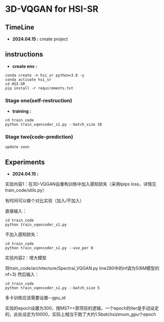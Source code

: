 # 3D-VQGAN for HSI-SR

## TimeLine

- **2024.04.15 :** create project

## instructions

- **create env :**
```
conda create -n hsi_sr python=3.8 -y
conda activate hsi_sr
cd HSI-SR
pip install -r requirements.txt
```

### Stage one(self-restruction)
- **training :**
```
cd train_code
python train_vqencoder_s1.py --batch_size 10
```

### Stage two(code-prediction)
```
update soon
```

## Experiments

- **2024.04.15 :** 

实验内容1：在3D-VQGAN自重构训练中加入感知损失（采用lpips loss，详情见train_code/utils.py）

有时间可以做个对比实验（加入/不加入）

直接输入：
```
cd train_code
python train_vqencoder_s1.py 
```
不加入感知损失：
```
cd train_code
python train_vqencoder_s1.py --use_per 0
```
实验内容2：增大模型

将train_code/architecture/Spectral_VQGAN.py line280中的nf调为5(6M模型的nf=3)
然后输入：
```
cd train_code
python train_vqencoder_s1.py --batch_size 5

```
多卡训练应该需要设置--gpu_id

实验的epoch设置为300，按MST++原项目的逻辑，一个epoch的iter是手动设定的，此处设定为10000，实际上相当于跑了大约1.5*batchsize*num_gpu个epoch

